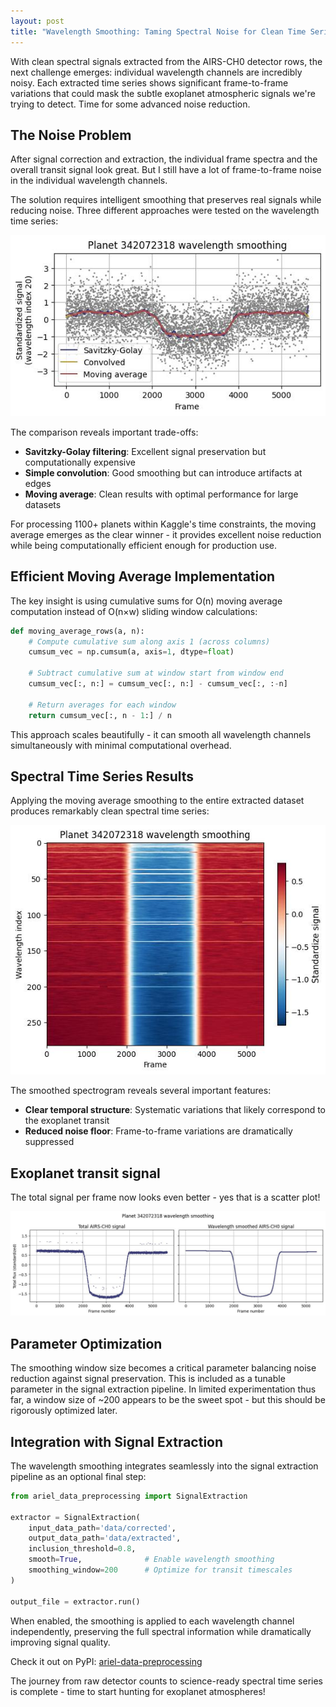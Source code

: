 ```yaml
---
layout: post
title: "Wavelength Smoothing: Taming Spectral Noise for Clean Time Series"
---
```


With clean spectral signals extracted from the AIRS-CH0 detector rows, the next challenge emerges: individual wavelength channels are incredibly noisy. Each extracted time series shows significant frame-to-frame variations that could mask the subtle exoplanet atmospheric signals we're trying to detect. Time for some advanced noise reduction.

## The Noise Problem

After signal correction and extraction, the individual frame spectra and the overall transit signal look great. But I still have a lot of frame-to-frame noise in the individual wavelength channels.

The solution requires intelligent smoothing that preserves real signals while reducing noise. Three different approaches were tested on the wavelength time series:

<p align="center">
  <img src="https://raw.githubusercontent.com/gperdrizet/ariel-data-challenge/refs/heads/main/figures/signal_extraction/02.4-wavelength_smoothing.jpg" alt="Comparison of smoothing methods">
</p>

The comparison reveals important trade-offs:

- **Savitzky-Golay filtering**: Excellent signal preservation but computationally expensive
- **Simple convolution**: Good smoothing but can introduce artifacts at edges  
- **Moving average**: Clean results with optimal performance for large datasets

For processing 1100+ planets within Kaggle's time constraints, the moving average emerges as the clear winner - it provides excellent noise reduction while being computationally efficient enough for production use.

## Efficient Moving Average Implementation

The key insight is using cumulative sums for O(n) moving average computation instead of O(n×w) sliding window calculations:

```python
def moving_average_rows(a, n):
    # Compute cumulative sum along axis 1 (across columns)
    cumsum_vec = np.cumsum(a, axis=1, dtype=float)
    
    # Subtract cumulative sum at window start from window end
    cumsum_vec[:, n:] = cumsum_vec[:, n:] - cumsum_vec[:, :-n]
    
    # Return averages for each window
    return cumsum_vec[:, n - 1:] / n
```

This approach scales beautifully - it can smooth all wavelength channels simultaneously with minimal computational overhead.

## Spectral Time Series Results

Applying the moving average smoothing to the entire extracted dataset produces remarkably clean spectral time series:

<p align="center">
  <img src="https://raw.githubusercontent.com/gperdrizet/ariel-data-challenge/refs/heads/main/figures/signal_extraction/02.4.2-smoothed_wavelength_spectrogram.jpg" alt="Smoothed spectral time series">
</p>

The smoothed spectrogram reveals several important features:

- **Clear temporal structure**: Systematic variations that likely correspond to the exoplanet transit
- **Reduced noise floor**: Frame-to-frame variations are dramatically suppressed

## Exoplanet transit signal

The total signal per frame now looks even better - yes that is a scatter plot!

<p align="center">
  <img src="https://raw.githubusercontent.com/gperdrizet/ariel-data-challenge/refs/heads/main/figures/signal_extraction/02.4.3-transit_plot_total_vs_wavelength_smoothed.jpg" alt="Smoothed spectral time series">
</p>

## Parameter Optimization

The smoothing window size becomes a critical parameter balancing noise reduction against signal preservation. This is included as a tunable parameter in the signal extraction pipeline. In limited experimentation thus far, a window size of ~200 appears to be the sweet spot - but this should be rigorously optimized later.

## Integration with Signal Extraction

The wavelength smoothing integrates seamlessly into the signal extraction pipeline as an optional final step:

```python
from ariel_data_preprocessing import SignalExtraction

extractor = SignalExtraction(
    input_data_path='data/corrected',
    output_data_path='data/extracted',
    inclusion_threshold=0.8,
    smooth=True,              # Enable wavelength smoothing
    smoothing_window=200      # Optimize for transit timescales
)

output_file = extractor.run()
```

When enabled, the smoothing is applied to each wavelength channel independently, preserving the full spectral information while dramatically improving signal quality.

Check it out on PyPI: [ariel-data-preprocessing](https://pypi.org/project/ariel-data-preprocessing/)

The journey from raw detector counts to science-ready spectral time series is complete - time to start hunting for exoplanet atmospheres!
